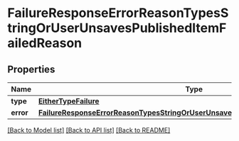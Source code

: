 # FailureResponseErrorReasonTypesStringOrUserUnsavesPublishedItemFailedReason

## Properties
Name | Type | Description | Notes
------------ | ------------- | ------------- | -------------
**type** | [**EitherTypeFailure**](EitherTypeFailure.md) |  | 
**error** | [**FailureResponseErrorReasonTypesStringOrUserUnsavesPublishedItemFailedReasonError**](FailureResponseErrorReasonTypesStringOrUserUnsavesPublishedItemFailedReasonError.md) |  | 

[[Back to Model list]](../README.md#documentation-for-models) [[Back to API list]](../README.md#documentation-for-api-endpoints) [[Back to README]](../README.md)


